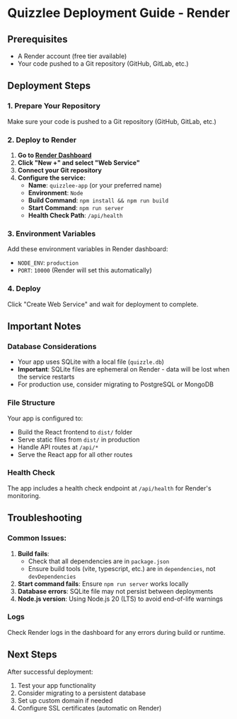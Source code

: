 # Quizzlee Deployment Guide - Render

## Prerequisites
- A Render account (free tier available)
- Your code pushed to a Git repository (GitHub, GitLab, etc.)

## Deployment Steps

### 1. Prepare Your Repository
Make sure your code is pushed to a Git repository (GitHub, GitLab, etc.)

### 2. Deploy to Render

1. **Go to [Render Dashboard](https://dashboard.render.com/)**
2. **Click "New +" and select "Web Service"**
3. **Connect your Git repository**
4. **Configure the service:**
   - **Name**: `quizzlee-app` (or your preferred name)
   - **Environment**: `Node`
   - **Build Command**: `npm install && npm run build`
   - **Start Command**: `npm run server`
   - **Health Check Path**: `/api/health`

### 3. Environment Variables
Add these environment variables in Render dashboard:
- `NODE_ENV`: `production`
- `PORT`: `10000` (Render will set this automatically)

### 4. Deploy
Click "Create Web Service" and wait for deployment to complete.

## Important Notes

### Database Considerations
- Your app uses SQLite with a local file (`quizzle.db`)
- **Important**: SQLite files are ephemeral on Render - data will be lost when the service restarts
- For production use, consider migrating to PostgreSQL or MongoDB

### File Structure
Your app is configured to:
- Build the React frontend to `dist/` folder
- Serve static files from `dist/` in production
- Handle API routes at `/api/*`
- Serve the React app for all other routes

### Health Check
The app includes a health check endpoint at `/api/health` for Render's monitoring.

## Troubleshooting

### Common Issues:
1. **Build fails**: 
   - Check that all dependencies are in `package.json`
   - Ensure build tools (vite, typescript, etc.) are in `dependencies`, not `devDependencies`
2. **Start command fails**: Ensure `npm run server` works locally
3. **Database errors**: SQLite file may not persist between deployments
4. **Node.js version**: Using Node.js 20 (LTS) to avoid end-of-life warnings

### Logs
Check Render logs in the dashboard for any errors during build or runtime.

## Next Steps
After successful deployment:
1. Test your app functionality
2. Consider migrating to a persistent database
3. Set up custom domain if needed
4. Configure SSL certificates (automatic on Render) 